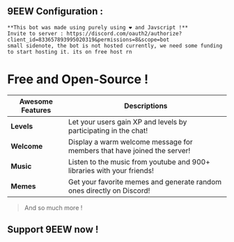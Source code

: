 ## 9EEW Configuration :
```
**This bot was made using purely using ❤ and Javscript !**
Invite to server : https://discord.com/oauth2/authorize?client_id=833657893995020319&permissions=8&scope=bot
small sidenote, the bot is not hosted currently, we need some funding to start hosting it. its on free host rn
```

# Free and Open-Source !

|Awesome Features|Descriptions|
|-------|-----------|
|**Levels**|Let your users gain XP and levels by participating in the chat!|
|**Welcome**|Display a warm welcome message for members that have joined the server!|
|**Music**|Listen to the music from youtube and 900+ libraries with your friends!|
|**Memes**|Get your favorite memes and generate random ones directly on Discord!|
> And so much more !
## Support 9EEW now !


